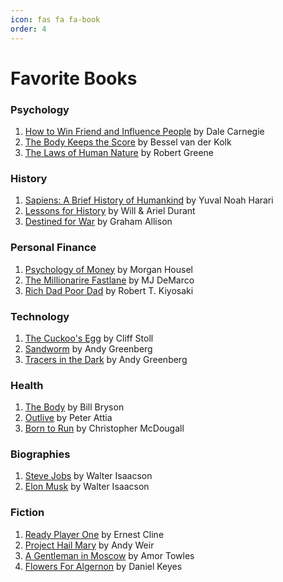 ```yaml
---
icon: fas fa fa-book
order: 4
---
```

# Favorite Books

### Psychology
1. [How to Win Friend and Influence People](https://amzn.to/3Z4TQ5r) by Dale Carnegie
2. [The Body Keeps the Score](https://amzn.to/4fFbvHE) by Bessel van der Kolk
3. [The Laws of Human Nature](https://amzn.to/41j6Ffd) by Robert Greene

### History
1. [Sapiens: A Brief History of Humankind](https://amzn.to/494MwLA) by Yuval Noah Harari
2. [Lessons for History](https://amzn.to/40ZenKY) by Will & Ariel Durant
3. [Destined for War](https://amzn.to/3Zmk5pj) by Graham Allison

### Personal Finance
1. [Psychology of Money](https://amzn.to/3ZjOVPc) by Morgan Housel
2. [The Millionarire Fastlane](https://amzn.to/48ZA3ZH) by MJ DeMarco
3. [Rich Dad Poor Dad](https://amzn.to/48ZA3ZH) by Robert T. Kiyosaki

### Technology
1. [The Cuckoo's Egg](https://amzn.to/40UmFE5) by Cliff Stoll
2. [Sandworm](https://amzn.to/3OnhDso) by Andy Greenberg
3. [Tracers in the Dark](https://amzn.to/4g0N6wg) by Andy Greenberg

### Health
1. [The Body](https://amzn.to/3CRAJnF) by Bill Bryson
2. [Outlive](https://amzn.to/3CQ2Kfj) by Peter Attia
3. [Born to Run](https://amzn.to/4ifZRFd) by Christopher McDougall

### Biographies
1. [Steve Jobs](https://amzn.to/4eLvPG2) by Walter Isaacson
2. [Elon Musk](https://amzn.to/4hZbdNv) by Walter Isaacson

### Fiction
1. [Ready Player One](https://amzn.to/3V7dCMb) by Ernest Cline
2. [Project Hail Mary](https://amzn.to/4i5qHjd) by Andy Weir
3. [A Gentleman in Moscow](https://amzn.to/4g2RN8P) by Amor Towles
4. [Flowers For Algernon](https://amzn.to/3Z13yp9) by Daniel Keyes